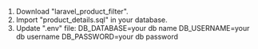 1. Download "laravel_product_filter".
2. Import "product_details.sql" in your database.
3. Update ".env" file: 
	DB_DATABASE=your db name 
	DB_USERNAME=your db username
	DB_PASSWORD=your db password
